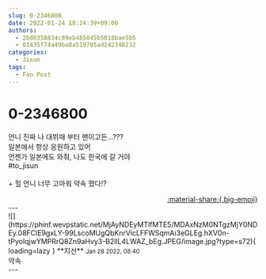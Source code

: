 ```yaml
---
slug: 0-2346800
date: 2022-01-24 18:24:39+09:00
authors:
  - 2bd0358834c89eb485045b5018bae5b5
  - 01435f74a49ba8a519705ad242348232
categories:
  - Jisun
tags:
  - Fan Post
---
```


# 0-2346800

<div class="post-container" markdown="1">
<div class="content-container md-sidebar__scrollwrap" markdown="1">

언니 진짜 나 대뷔때 부터 팬이고든...???<br>일본에서 항상 응원하고 있어<br>언젠가 일본에도 와줘, 나도 한국에 갈 거야<br>\#to_jisun<br><br>+ 헐 언니 너무 고마워 약속 했다!?

</div>
</div>

<div style="text-align: right;" markdown="1">
<a href="https://weverse.io/fromis9/fanpost/0-2346800" style="text-align: right;">:material-share:{.big-emoji}</a>
</div>
---

<div class="comments-container md-sidebar__scrollwrap" markdown="1">
<div class="comment" markdown="1">
<div class='id-container' markdown="1">
![](https://phinf.wevpstatic.net/MjAyNDEyMTlfMTE5/MDAxNzM0NTgzMjY0NDEy.08FClE9gxLY-99LscoMUgQbKnrVicLFFWSqmAi3eGLEg.hXV0n-tPyoIqjwYMPRrQ8Zn9aHvy3-B2llL4LWAZ_bEg.JPEG/image.jpg?type=s72){ loading=lazy }
**<span class="artist">지선</span>** <small>Jan 28 2022, 08:40</small><br>
</div>
<div class='comment-body' markdown="1">
약속
</div>
</div>
</div>
---
